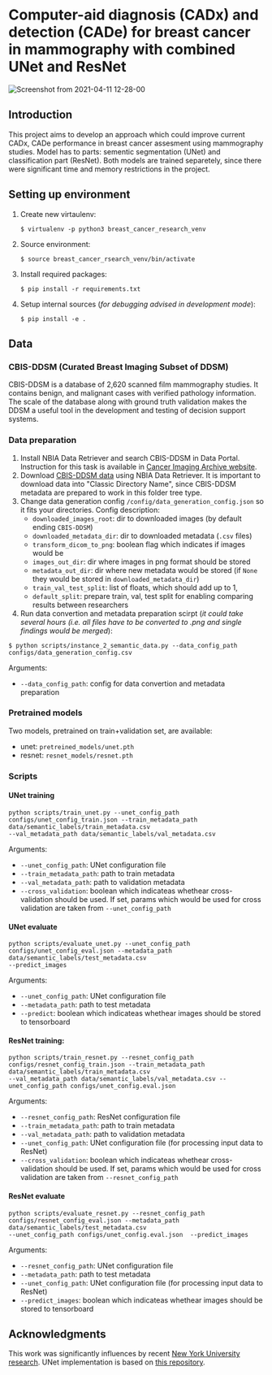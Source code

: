 # Computer-aid diagnosis (CADx) and detection (CADe) for breast cancer in mammography with combined UNet and ResNet
![Screenshot from 2021-04-11 12-28-00](https://user-images.githubusercontent.com/19149734/114300702-e8cc4980-9ac1-11eb-876b-538b9d025ce6.png)
## Introduction
This project aims to develop an approach which could improve current CADx, CADe performance in breast cancer assesment using mammography studies.
Model has to parts: sementic segmentation (UNet) and classification part (ResNet). Both models are trained separetely, since there
were significant time and memory restrictions in the project.

## Setting up environment
1. Create new virtaulenv:
    ```
    $ virtualenv -p python3 breast_cancer_research_venv
    ```
2. Source environment:
    ```
    $ source breast_cancer_rsearch_venv/bin/activate
    ```
3. Install required packages:
    ```
    $ pip install -r requirements.txt
    ```
4. Setup internal sources (*for debugging advised in development mode*):
    ```
    $ pip install -e .
    ```

## Data

### CBIS-DDSM (Curated Breast Imaging Subset of DDSM)
CBIS-DDSM is a database of 2,620 scanned film mammography studies. 
It contains benign, and malignant cases with verified pathology information. 
The scale of the database along with ground truth validation makes the DDSM a useful tool in the development 
and testing of decision support systems.

### Data preparation
1. Install NBIA Data Retriever and search CBIS-DDSM in Data Portal. 
Instruction for this task is available in [Cancer Imaging Archive website](https://wiki.cancerimagingarchive.net/display/NBIA/Downloading+TCIA+Images).
2. Download [CBIS-DDSM data](https://wiki.cancerimagingarchive.net/display/Public/CBIS-DDSM) using NBIA Data Retriever.
It is important to download data into "Classic Directory Name", since CBIS-DDSM metadata are prepared to work in this folder tree type.
3. Change data generation config `/config/data_generation_config.json` so it fits your directories.
Config description:
    -  `downloaded_images_root`: dir to downloaded images (by default ending `CBIS-DDSM`)
    - `downloaded_metadata_dir`: dir to downloaded metadata (`.csv` files)
    - `transform_dicom_to_png`: boolean flag which indicates if images would be 
    - `images_out_dir`: dir where images in png format should be stored
    - `metadata_out_dir`: dir where new metadata would be stored (if `None` they would be stored in `downloaded_metadata_dir`)
    - `train_val_test_split`: list of floats, which should add up to 1,
    - `default_split`: prepare train, val, test split for enabling comparing results between researchers
4. Run data convertion and metadata preparation scirpt (*it could take several hours (i.e. all files have to be converted to .png and single findings would be merged*):
```
$ python scripts/instance_2_semantic_data.py --data_config_path configs/data_generation_config.csv
```
Arguments:
- `--data_config_path`: config for data convertion and metadata preparation

### Pretrained models
Two models, pretrained on train+validation set, are available:
- unet: `pretreined_models/unet.pth`
- resnet: `resnet_models/resnet.pth`

### Scripts
#### UNet training
```
python scripts/train_unet.py --unet_config_path configs/unet_config_train.json --train_metadata_path data/semantic_labels/train_metadata.csv 
--val_metadata_path data/semantic_labels/val_metadata.csv 
```
Arguments:
- `--unet_config_path`: UNet configuration file
- `--train_metadata_path`: path to train metadata
- `--val_metadata_path`: path to validation metadata
- `--cross_validation`: boolean which indicateas whethear cross-validation should be used.
If set, params which would be used for cross validation are taken from `--unet_config_path`

#### UNet evaluate
```
python scripts/evaluate_unet.py --unet_config_path configs/unet_config_eval.json --metadata_path data/semantic_labels/test_metadata.csv 
--predict_images 
```
Arguments:
- `--unet_config_path`: UNet configuration file
- `--metadata_path`: path to test metadata
- `--predict`: boolean which indicateas whethear images should be stored to tensorboard

#### ResNet training:
```
python scripts/train_resnet.py --resnet_config_path configs/resnet_config_train.json --train_metadata_path data/semantic_labels/train_metadata.csv 
--val_metadata_path data/semantic_labels/val_metadata.csv --unet_config_path configs/unet_config.eval.json
```
Arguments:
- `--resnet_config_path`: ResNet configuration file
- `--train_metadata_path`: path to train metadata
- `--val_metadata_path`: path to validation metadata
- `--unet_config_path`: UNet configuration file (for processing input data to ResNet)
- `--cross_validation`: boolean which indicateas whethear cross-validation should be used.
If set, params which would be used for cross validation are taken from `--resnet_config_path`

#### ResNet evaluate
```
python scripts/evaluate_resnet.py --resnet_config_path configs/resnet_config_eval.json --metadata_path data/semantic_labels/test_metadata.csv 
--unet_config_path configs/unet_config.eval.json  --predict_images 
```
Arguments:
- `--resnet_config_path`: UNet configuration file
- `--metadata_path`: path to test metadata
- `--unet_config_path`: UNet configuration file (for processing input data to ResNet)
- `--predict_images`: boolean which indicateas whethear images should be stored to tensorboard

## Acknowledgments
This work was significantly influences by recent [New York University research](https://arxiv.org/pdf/1903.08297.pdf).
UNet implementation is based on [this repository](https://github.com/milesial/Pytorch-UNet).
